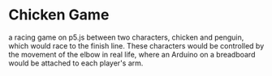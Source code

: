 # Chicken Game
a racing game on p5.js between two characters, chicken and penguin, which would race to the finish line. These characters would be controlled by the movement of the elbow in real life, where an Arduino on a breadboard would be attached to each player's arm. 
